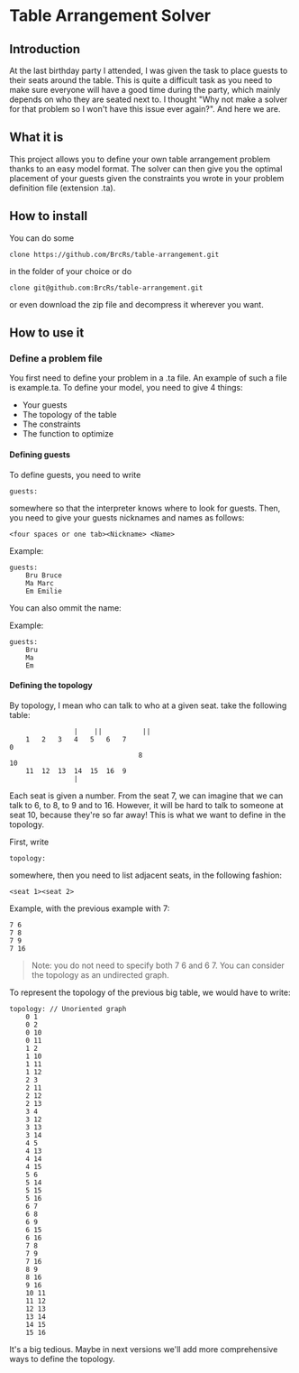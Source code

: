 # Table Arrangement Solver

## Introduction

At the last birthday party I attended, I was given the task to place guests to their seats around the table. This is quite a difficult task as you need to make sure everyone will have a good time during the party, which mainly depends on who they are seated next to. I thought "Why not make a solver for that problem so I won't have this issue ever again?". And here we are.

## What it is

This project allows you to define your own table arrangement problem thanks to an easy model format. The solver can then give you the optimal placement of your guests given the constraints you wrote in your problem definition file (extension .ta).

## How to install

You can do some

    clone https://github.com/BrcRs/table-arrangement.git

in the folder of your choice or do

    clone git@github.com:BrcRs/table-arrangement.git

or even download the zip file and decompress it wherever you want.

## How to use it

### Define a problem file

You first need to define your problem in a .ta file. An example of such a file is example.ta. To define your model, you need to give 4 things:
- Your guests
- The topology of the table
- The constraints
- The function to optimize

#### Defining guests

To define guests, you need to write

    guests:

somewhere so that the interpreter knows where to look for guests.
Then, you need to give your guests nicknames and names as follows:

    <four spaces or one tab><Nickname> <Name>

Example:

    guests:
        Bru Bruce
        Ma Marc
        Em Emilie

You can also ommit the name:

Example:

    guests:
        Bru
        Ma
        Em

#### Defining the topology

By topology, I mean who can talk to who at a given seat. take the following table:

                    |    ||          ||
        1   2   3   4   5   6   7
    0
                                    8
    10
        11  12  13  14  15  16  9
                    |

Each seat is given a number. From the seat 7, we can imagine that we can talk to 6, to 8, to 9 and to 16. However, it will be hard to talk to someone at seat 10, because they're so far away! This is what we want to define in the topology.

First, write

    topology:

somewhere, then you need to list adjacent seats, in the following fashion:

    <seat 1><seat 2>

Example, with the previous example with 7:

    7 6
    7 8
    7 9
    7 16

> Note: you do not need to specify both 7 6 and 6 7. You can consider the topology as an undirected graph.

To represent the topology of the previous big table, we would have to write:

    topology: // Unoriented graph
        0 1
        0 2
        0 10
        0 11
        1 2
        1 10
        1 11
        1 12
        2 3
        2 11
        2 12
        2 13
        3 4
        3 12
        3 13
        3 14
        4 5
        4 13
        4 14
        4 15
        5 6
        5 14
        5 15
        5 16
        6 7
        6 8
        6 9
        6 15
        6 16
        7 8
        7 9
        7 16
        8 9
        8 16
        9 16
        10 11
        11 12
        12 13
        13 14
        14 15
        15 16

It's a big tedious. Maybe in next versions we'll add more comprehensive ways to define the topology.